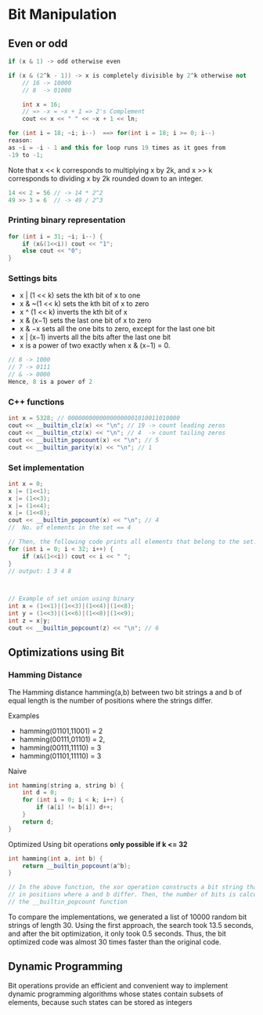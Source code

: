 # Bit Manipulation

## Even or odd

```c++
if (x & 1) -> odd otherwise even
```

```c++
if (x & (2^k - 1)) -> x is completely divisible by 2^k otherwise not
	// 16 -> 10000
	// 8  -> 01000
```

```c++
	int	x = 16;
	// => -x = ~x + 1 => 2's Complement
	cout << x << " " << ~x + 1 << ln;
```

```c++
for (int i = 18; ~i; i--)  ==> for(int i = 18; i >= 0; i--)
reason:
as ~i = -i - 1 and this for loop runs 19 times as it goes from
-19 to -1;
```

Note that x << k corresponds to multiplying x by 2k, and x >> k corresponds
to dividing x by 2k rounded down to an integer.

```c++
14 << 2 = 56 // -> 14 * 2^2
49 >> 3 = 6  // -> 49 / 2^3
```

### Printing binary representation

```c++
for (int i = 31; ~i; i--) {
	if (x&(1<<i)) cout << "1";
	else cout << "0";
}
```

### Settings bits

- x | (1 << k) sets the kth bit of x to one
- x & ~(1 << k) sets the kth bit of x to zero
- x ^ (1 << k) inverts the kth bit of x
- x & (x−1) sets the last one bit of x to zero
- x & −x sets all the one bits to zero, except for the last one bit
- x | (x−1) inverts all the bits after the last one bit
- x is a power of two exactly when x & (x−1) = 0.

```c++
// 8 -> 1000
// 7 -> 0111
// & -> 0000
Hence, 8 is a power of 2
```

### C++ functions

```c++
int x = 5328; // 00000000000000000001010011010000
cout << __builtin_clz(x) << "\n"; // 19 -> count leading zeros
cout << __builtin_ctz(x) << "\n"; // 4  -> count tailing zeros
cout << __builtin_popcount(x) << "\n"; // 5
cout << __builtin_parity(x) << "\n"; // 1
```

### Set implementation

```c++
int x = 0;
x |= (1<<1);
x |= (1<<3);
x |= (1<<4);
x |= (1<<8);
cout << __builtin_popcount(x) << "\n"; // 4
//  No. of elements in the set == 4

// Then, the following code prints all elements that belong to the set:
for (int i = 0; i < 32; i++) {
	if (x&(1<<i)) cout << i << " ";
}
// output: 1 3 4 8



// Example of set union using binary
int x = (1<<1)|(1<<3)|(1<<4)|(1<<8);
int y = (1<<3)|(1<<6)|(1<<8)|(1<<9);
int z = x|y;
cout << __builtin_popcount(z) << "\n"; // 6
```

## Optimizations using Bit

### Hamming Distance

The Hamming distance hamming(a,b) between two bit strings a and b of equal
length is the number of positions where the strings differ.

Examples

- hamming(01101,11001) = 2
- hamming(00111,01101) = 2,
- hamming(00111,11110) = 3
- hamming(01101,11110) = 3

Naive

```c++
int hamming(string a, string b) {
	int d = 0;
	for (int i = 0; i < k; i++) {
		if (a[i] != b[i]) d++;
	}
	return d;
}
```

Optimized Using bit operations
**only possible if k <= 32**

```c++
int hamming(int a, int b) {
	return __builtin_popcount(a^b);
}

// In the above function, the xor operation constructs a bit string that has one bits
// in positions where a and b differ. Then, the number of bits is calculated using
// the __builtin_popcount function
```

To compare the implementations, we generated a list of 10000 random bit
strings of length 30. Using the first approach, the search took 13.5 seconds, and
after the bit optimization, it only took 0.5 seconds. Thus, the bit optimized code
was almost 30 times faster than the original code.

## Dynamic Programming

Bit operations provide an efficient and convenient way to implement dynamic
programming algorithms whose states contain subsets of elements, because such
states can be stored as integers
